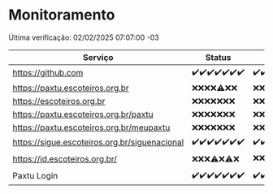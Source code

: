 # Monitoramento

Última verificação: 02/02/2025 07:07:00 -03

|Serviço|Status|Últimas 24h|
|---|---|---|
|https://github.com|<span title="2025-01-26: OK=23">✔️</span><span title="2025-01-27: OK=23">✔️</span><span title="2025-01-28: OK=23">✔️</span><span title="2025-01-29: OK=23">✔️</span><span title="2025-01-30: OK=23">✔️</span><span title="2025-01-31: OK=23">✔️</span><span title="2025-02-01: OK=9">✔️</span>|<span title="01/02/2025 07:07:00 -03 : 200">✔️</span><span title="01/02/2025 08:05:00 -03 : 200">✔️</span><span title="01/02/2025 09:13:00 -03 : 200">✔️</span><span title="01/02/2025 10:10:00 -03 : 200">✔️</span><span title="01/02/2025 11:06:00 -03 : 200">✔️</span><span title="01/02/2025 12:07:00 -03 : 200">✔️</span><span title="01/02/2025 13:08:00 -03 : 200">✔️</span><span title="01/02/2025 14:05:00 -03 : 200">✔️</span><span title="01/02/2025 15:09:00 -03 : 200">✔️</span><span title="01/02/2025 16:04:00 -03 : 200">✔️</span><span title="01/02/2025 17:07:00 -03 : 200">✔️</span><span title="01/02/2025 18:07:00 -03 : 200">✔️</span><span title="01/02/2025 19:06:00 -03 : 200">✔️</span><span title="01/02/2025 20:07:00 -03 : 200">✔️</span><span title="01/02/2025 21:42:00 -03 : 200">✔️</span><span title="01/02/2025 23:10:00 -03 : 200">✔️</span><span title="02/02/2025 00:11:00 -03 : 200">✔️</span><span title="02/02/2025 01:09:00 -03 : 200">✔️</span><span title="02/02/2025 02:07:00 -03 : 200">✔️</span><span title="02/02/2025 03:10:00 -03 : 200">✔️</span><span title="02/02/2025 04:07:00 -03 : 200">✔️</span><span title="02/02/2025 05:09:00 -03 : 200">✔️</span><span title="02/02/2025 06:07:00 -03 : 200">✔️</span><span title="02/02/2025 07:07:00 -03 : 200">✔️</span>|
|https://paxtu.escoteiros.org.br|<span title="2025-01-26: Falhas=23">❌</span><span title="2025-01-27: Falhas=23">❌</span><span title="2025-01-28: Falhas=23">❌</span><span title="2025-01-29: Falhas=23">❌</span><span title="2025-01-30: OK=1, Falhas=22">⚠️</span><span title="2025-01-31: Falhas=23">❌</span><span title="2025-02-01: Falhas=9">❌</span>|<span title="01/02/2025 07:07:00 -03 : 403">❌</span><span title="01/02/2025 08:05:00 -03 : 403">❌</span><span title="01/02/2025 09:13:00 -03 : 403">❌</span><span title="01/02/2025 10:10:00 -03 : 403">❌</span><span title="01/02/2025 11:06:00 -03 : 403">❌</span><span title="01/02/2025 12:07:00 -03 : 403">❌</span><span title="01/02/2025 13:08:00 -03 : 403">❌</span><span title="01/02/2025 14:05:00 -03 : 403">❌</span><span title="01/02/2025 15:09:00 -03 : 403">❌</span><span title="01/02/2025 16:04:00 -03 : 403">❌</span><span title="01/02/2025 17:07:00 -03 : 403">❌</span><span title="01/02/2025 18:07:00 -03 : 403">❌</span><span title="01/02/2025 19:06:00 -03 : 403">❌</span><span title="01/02/2025 20:07:00 -03 : 403">❌</span><span title="01/02/2025 21:42:00 -03 : 403">❌</span><span title="01/02/2025 23:10:00 -03 : 403">❌</span><span title="02/02/2025 00:11:00 -03 : 403">❌</span><span title="02/02/2025 01:09:00 -03 : 403">❌</span><span title="02/02/2025 02:07:00 -03 : 403">❌</span><span title="02/02/2025 03:10:00 -03 : 403">❌</span><span title="02/02/2025 04:07:00 -03 : 403">❌</span><span title="02/02/2025 05:09:00 -03 : 403">❌</span><span title="02/02/2025 06:07:00 -03 : 403">❌</span><span title="02/02/2025 07:07:00 -03 : 403">❌</span>|
|https://escoteiros.org.br|<span title="2025-01-26: Falhas=23">❌</span><span title="2025-01-27: Falhas=23">❌</span><span title="2025-01-28: Falhas=23">❌</span><span title="2025-01-29: Falhas=23">❌</span><span title="2025-01-30: Falhas=23">❌</span><span title="2025-01-31: Falhas=23">❌</span><span title="2025-02-01: Falhas=9">❌</span>|<span title="01/02/2025 07:08:00 -03 : 403">❌</span><span title="01/02/2025 08:05:00 -03 : 403">❌</span><span title="01/02/2025 09:13:00 -03 : 403">❌</span><span title="01/02/2025 10:10:00 -03 : 403">❌</span><span title="01/02/2025 11:06:00 -03 : 403">❌</span><span title="01/02/2025 12:07:00 -03 : 403">❌</span><span title="01/02/2025 13:08:00 -03 : 403">❌</span><span title="01/02/2025 14:05:00 -03 : 403">❌</span><span title="01/02/2025 15:09:00 -03 : 403">❌</span><span title="01/02/2025 16:04:00 -03 : 403">❌</span><span title="01/02/2025 17:07:00 -03 : 403">❌</span><span title="01/02/2025 18:07:00 -03 : 403">❌</span><span title="01/02/2025 19:06:00 -03 : 403">❌</span><span title="01/02/2025 20:07:00 -03 : 403">❌</span><span title="01/02/2025 21:42:00 -03 : 403">❌</span><span title="01/02/2025 23:10:00 -03 : 403">❌</span><span title="02/02/2025 00:11:00 -03 : 403">❌</span><span title="02/02/2025 01:09:00 -03 : 403">❌</span><span title="02/02/2025 02:07:00 -03 : 403">❌</span><span title="02/02/2025 03:10:00 -03 : 403">❌</span><span title="02/02/2025 04:07:00 -03 : 403">❌</span><span title="02/02/2025 05:09:00 -03 : 403">❌</span><span title="02/02/2025 06:07:00 -03 : 403">❌</span><span title="02/02/2025 07:07:00 -03 : 403">❌</span>|
|https://paxtu.escoteiros.org.br/paxtu|<span title="2025-01-26: Falhas=23">❌</span><span title="2025-01-27: Falhas=23">❌</span><span title="2025-01-28: Falhas=23">❌</span><span title="2025-01-29: Falhas=23">❌</span><span title="2025-01-30: Falhas=23">❌</span><span title="2025-01-31: Falhas=23">❌</span><span title="2025-02-01: Falhas=9">❌</span>|<span title="01/02/2025 07:08:00 -03 : 403">❌</span><span title="01/02/2025 08:05:00 -03 : 403">❌</span><span title="01/02/2025 09:13:00 -03 : 403">❌</span><span title="01/02/2025 10:10:00 -03 : 403">❌</span><span title="01/02/2025 11:06:00 -03 : 403">❌</span><span title="01/02/2025 12:07:00 -03 : 403">❌</span><span title="01/02/2025 13:08:00 -03 : 403">❌</span><span title="01/02/2025 14:05:00 -03 : 403">❌</span><span title="01/02/2025 15:09:00 -03 : 403">❌</span><span title="01/02/2025 16:04:00 -03 : 403">❌</span><span title="01/02/2025 17:07:00 -03 : 403">❌</span><span title="01/02/2025 18:07:00 -03 : 403">❌</span><span title="01/02/2025 19:06:00 -03 : 403">❌</span><span title="01/02/2025 20:07:00 -03 : 403">❌</span><span title="01/02/2025 21:42:00 -03 : 403">❌</span><span title="01/02/2025 23:10:00 -03 : 403">❌</span><span title="02/02/2025 00:11:00 -03 : 403">❌</span><span title="02/02/2025 01:09:00 -03 : 403">❌</span><span title="02/02/2025 02:07:00 -03 : 403">❌</span><span title="02/02/2025 03:10:00 -03 : 403">❌</span><span title="02/02/2025 04:07:00 -03 : 403">❌</span><span title="02/02/2025 05:09:00 -03 : 403">❌</span><span title="02/02/2025 06:07:00 -03 : 403">❌</span><span title="02/02/2025 07:07:00 -03 : 403">❌</span>|
|https://paxtu.escoteiros.org.br/meupaxtu|<span title="2025-01-26: Falhas=23">❌</span><span title="2025-01-27: Falhas=23">❌</span><span title="2025-01-28: Falhas=23">❌</span><span title="2025-01-29: Falhas=23">❌</span><span title="2025-01-30: Falhas=23">❌</span><span title="2025-01-31: Falhas=23">❌</span><span title="2025-02-01: Falhas=9">❌</span>|<span title="01/02/2025 07:08:00 -03 : 403">❌</span><span title="01/02/2025 08:05:00 -03 : 403">❌</span><span title="01/02/2025 09:13:00 -03 : 403">❌</span><span title="01/02/2025 10:10:00 -03 : 403">❌</span><span title="01/02/2025 11:06:00 -03 : 403">❌</span><span title="01/02/2025 12:07:00 -03 : 403">❌</span><span title="01/02/2025 13:08:00 -03 : 403">❌</span><span title="01/02/2025 14:05:00 -03 : 403">❌</span><span title="01/02/2025 15:09:00 -03 : 403">❌</span><span title="01/02/2025 16:04:00 -03 : 403">❌</span><span title="01/02/2025 17:07:00 -03 : 403">❌</span><span title="01/02/2025 18:07:00 -03 : 403">❌</span><span title="01/02/2025 19:06:00 -03 : 403">❌</span><span title="01/02/2025 20:07:00 -03 : 403">❌</span><span title="01/02/2025 21:42:00 -03 : 403">❌</span><span title="01/02/2025 23:10:00 -03 : 403">❌</span><span title="02/02/2025 00:11:00 -03 : 403">❌</span><span title="02/02/2025 01:09:00 -03 : 403">❌</span><span title="02/02/2025 02:07:00 -03 : 403">❌</span><span title="02/02/2025 03:10:00 -03 : 403">❌</span><span title="02/02/2025 04:07:00 -03 : 403">❌</span><span title="02/02/2025 05:09:00 -03 : 403">❌</span><span title="02/02/2025 06:07:00 -03 : 403">❌</span><span title="02/02/2025 07:07:00 -03 : 403">❌</span>|
|https://sigue.escoteiros.org.br/siguenacional|<span title="2025-01-26: OK=23">✔️</span><span title="2025-01-27: OK=23">✔️</span><span title="2025-01-28: OK=23">✔️</span><span title="2025-01-29: OK=23">✔️</span><span title="2025-01-30: OK=23">✔️</span><span title="2025-01-31: OK=23">✔️</span><span title="2025-02-01: OK=9">✔️</span>|<span title="01/02/2025 07:08:00 -03 : 200">✔️</span><span title="01/02/2025 08:05:00 -03 : 200">✔️</span><span title="01/02/2025 09:13:00 -03 : 200">✔️</span><span title="01/02/2025 10:10:00 -03 : 200">✔️</span><span title="01/02/2025 11:06:00 -03 : 200">✔️</span><span title="01/02/2025 12:07:00 -03 : 200">✔️</span><span title="01/02/2025 13:08:00 -03 : 200">✔️</span><span title="01/02/2025 14:05:00 -03 : 200">✔️</span><span title="01/02/2025 15:09:00 -03 : 200">✔️</span><span title="01/02/2025 16:04:00 -03 : 200">✔️</span><span title="01/02/2025 17:07:00 -03 : 200">✔️</span><span title="01/02/2025 18:07:00 -03 : 200">✔️</span><span title="01/02/2025 19:06:00 -03 : 200">✔️</span><span title="01/02/2025 20:07:00 -03 : 200">✔️</span><span title="01/02/2025 21:42:00 -03 : 200">✔️</span><span title="01/02/2025 23:10:00 -03 : 200">✔️</span><span title="02/02/2025 00:11:00 -03 : 200">✔️</span><span title="02/02/2025 01:09:00 -03 : 200">✔️</span><span title="02/02/2025 02:07:00 -03 : 200">✔️</span><span title="02/02/2025 03:10:00 -03 : 200">✔️</span><span title="02/02/2025 04:07:00 -03 : 200">✔️</span><span title="02/02/2025 05:09:00 -03 : 200">✔️</span><span title="02/02/2025 06:07:00 -03 : 200">✔️</span><span title="02/02/2025 07:07:00 -03 : 200">✔️</span>|
|https://id.escoteiros.org.br/|<span title="2025-01-26: Falhas=23">❌</span><span title="2025-01-27: Falhas=23">❌</span><span title="2025-01-28: Falhas=23">❌</span><span title="2025-01-29: OK=1, Falhas=22">⚠️</span><span title="2025-01-30: Falhas=23">❌</span><span title="2025-01-31: OK=1, Falhas=22">⚠️</span><span title="2025-02-01: Falhas=9">❌</span>|<span title="01/02/2025 07:08:00 -03 : 403">❌</span><span title="01/02/2025 08:05:00 -03 : 403">❌</span><span title="01/02/2025 09:13:00 -03 : 403">❌</span><span title="01/02/2025 10:10:00 -03 : 200">✔️</span><span title="01/02/2025 11:06:00 -03 : 403">❌</span><span title="01/02/2025 12:07:00 -03 : 403">❌</span><span title="01/02/2025 13:08:00 -03 : 403">❌</span><span title="01/02/2025 14:05:00 -03 : 403">❌</span><span title="01/02/2025 15:09:00 -03 : 403">❌</span><span title="01/02/2025 16:04:00 -03 : 403">❌</span><span title="01/02/2025 17:07:00 -03 : 403">❌</span><span title="01/02/2025 18:07:00 -03 : 403">❌</span><span title="01/02/2025 19:06:00 -03 : 403">❌</span><span title="01/02/2025 20:07:00 -03 : 403">❌</span><span title="01/02/2025 21:42:00 -03 : 403">❌</span><span title="01/02/2025 23:10:00 -03 : 403">❌</span><span title="02/02/2025 00:11:00 -03 : 403">❌</span><span title="02/02/2025 01:09:00 -03 : 403">❌</span><span title="02/02/2025 02:07:00 -03 : 403">❌</span><span title="02/02/2025 03:10:00 -03 : 403">❌</span><span title="02/02/2025 04:07:00 -03 : 403">❌</span><span title="02/02/2025 05:09:00 -03 : 403">❌</span><span title="02/02/2025 06:07:00 -03 : 403">❌</span><span title="02/02/2025 07:07:00 -03 : 403">❌</span>|
|Paxtu Login|<span title="2025-01-26: OK=23">✔️</span><span title="2025-01-27: OK=23">✔️</span><span title="2025-01-28: OK=23">✔️</span><span title="2025-01-29: OK=23">✔️</span><span title="2025-01-30: OK=23">✔️</span><span title="2025-01-31: OK=23">✔️</span><span title="2025-02-01: OK=9">✔️</span>|<span title="01/02/2025 07:08:00 -03 : 200">✔️</span><span title="01/02/2025 08:05:00 -03 : 200">✔️</span><span title="01/02/2025 09:13:00 -03 : 200">✔️</span><span title="01/02/2025 10:10:00 -03 : 200">✔️</span><span title="01/02/2025 11:06:00 -03 : 200">✔️</span><span title="01/02/2025 12:07:00 -03 : 200">✔️</span><span title="01/02/2025 13:08:00 -03 : 200">✔️</span><span title="01/02/2025 14:05:00 -03 : 200">✔️</span><span title="01/02/2025 15:09:00 -03 : 200">✔️</span><span title="01/02/2025 16:04:00 -03 : 200">✔️</span><span title="01/02/2025 17:07:00 -03 : 200">✔️</span><span title="01/02/2025 18:07:00 -03 : 200">✔️</span><span title="01/02/2025 19:06:00 -03 : 200">✔️</span><span title="01/02/2025 20:07:00 -03 : 200">✔️</span><span title="01/02/2025 21:42:00 -03 : 200">✔️</span><span title="01/02/2025 23:10:00 -03 : 200">✔️</span><span title="02/02/2025 00:11:00 -03 : 200">✔️</span><span title="02/02/2025 01:09:00 -03 : 200">✔️</span><span title="02/02/2025 02:07:00 -03 : 200">✔️</span><span title="02/02/2025 03:10:00 -03 : 200">✔️</span><span title="02/02/2025 04:07:00 -03 : 200">✔️</span><span title="02/02/2025 05:09:00 -03 : 200">✔️</span><span title="02/02/2025 06:07:00 -03 : 200">✔️</span><span title="02/02/2025 07:07:00 -03 : 200">✔️</span>|
